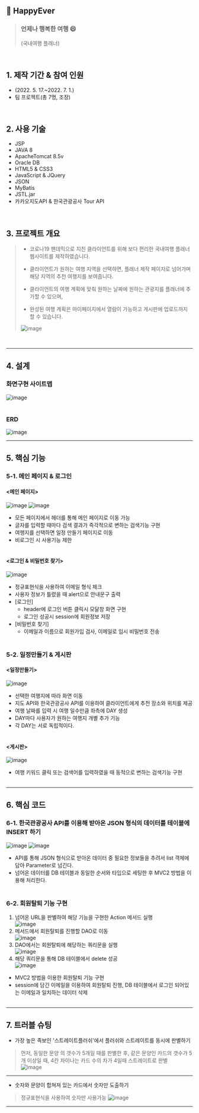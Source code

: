 ## :pushpin: HappyEver
>### 언제나 행복한 여행 :smile:
>(국내여행 플래너)
</br>

## 1. 제작 기간 & 참여 인원
- (2022. 5. 17.~2022. 7. 1.)
- 팀 프로젝트(총 7명, 조장)
</br>

## 2. 사용 기술
- JSP
- JAVA 8
- ApacheTomcat 8.5v
- Oracle DB
- HTML5 & CSS3
- JavaScript & JQuery
- JSON
- MyBatis
- JSTL.jar
- 카카오지도API & 한국관광공사 Tour API
</br>

## 3. 프로젝트 개요
>- 코로나19 팬데믹으로 지친 클라이언트를 위해 보다 편리한 국내여행 플래너 웹사이트를 제작하였습니다. 
>
>- 클라이언트가 원하는 여행 지역을 선택하면, 플래너 제작 페이지로 넘어가며 해당 지역의 추천 여행지를 보여줍니다.
>
>- 클라이언트의 여행 계획에 맞춰 원하는 날짜에 원하는 관광지를 플래너에 추가할 수 있으며,
>
>- 완성된 여행 계획은 마이페이지에서 열람이 가능하고 게시판에 업로드까지 할 수 있습니다.
>
>![image](https://user-images.githubusercontent.com/101616249/181298194-1075f250-786c-4206-9c46-c170489510e9.png)

</br>

---

## 4. 설계
### 화면구현 사이트맵
![image](https://user-images.githubusercontent.com/101616249/181298709-9ce3dcd9-66ec-4a0f-938c-e63841fb9871.png)
</br></br>

### ERD
![image](https://user-images.githubusercontent.com/101616249/181298973-f9b13656-58f3-43ea-9235-bc38260eea9d.png)

---

## 5. 핵심 기능

### 5-1. 메인 페이지 & 로그인
#### <메인 페이지>
![image](https://user-images.githubusercontent.com/101616249/181301261-8514d51d-f225-4f65-a9ea-c97c2159876a.png)
![image](https://user-images.githubusercontent.com/101616249/181301310-ab941fe5-c394-4b17-9b2a-7c56b1b89ea8.png)

- 모든 페이지에서 헤더를 통해 메인 페이지로 이동 가능
- 글자를 입력할 때마다 검색 결과가 즉각적으로 변하는 검색기능 구현
- 여행지를 선택하면 일정 만들기 페이지로 이동
- 비로그인 시 사용기능 제한
</br></br>

#### <로그인 & 비밀번호 찾기>
![image](https://user-images.githubusercontent.com/101616249/181302292-5c8343e8-859b-43c1-88d4-3a175227ffb5.png)

- 정규표현식을 사용하여 이메일 형식 체크
- 사용자 정보가 틀렸을 때 alert으로 안내문구 출력
- [로그인]
  - header에 로그인 버튼 클릭시 모달창 화면 구현
  - 로그인 성공시 session에 회원정보 저장
- [비밀번호 찾기]
  - 이메일과 이름으로 회원가입 검사, 이메일로 임시 비밀번호 전송
</br></br>

### 5-2. 일정만들기 & 게시판
#### <일정만들기>
![image](https://user-images.githubusercontent.com/101616249/181305180-ab7da478-adf0-453e-8122-c6955e846f04.png)

- 선택한 여행지에 따라 화면 이동
- 지도 API와 한국관광공사 API를 이용하여 클라이언트에게 추천 장소와 위치를 제공
- 여행 날짜를 입력 시 여행 일수만큼 좌측에 DAY 생성
- DAY마다 사용자가 원하는 여행지 개별 추가 기능
- 각 DAY는 서로 독립적이다.
</br></br>

#### <게시판>
![image](https://user-images.githubusercontent.com/101616249/181305751-dff320bc-9b73-4b8e-a3a2-e53486e8c23e.png)

- 여행 키워드 클릭 또는 검색어를 입력하였을 때 동적으로 변하는 검색기능 구현
</br></br>

---

## 6. 핵심 코드

### 6-1. 한국관광공사 API를 이용해 받아온 JSON 형식의 데이터를 테이블에 INSERT 하기
![image](https://user-images.githubusercontent.com/101616249/181307577-4f9064fc-45e8-45cd-89ed-62fe01ffec0a.png)
![image](https://user-images.githubusercontent.com/101616249/181307870-1872988c-ebfe-4e25-86c8-c9d9b2a2e94b.png)

- API를 통해 JSON 형식으로 받아온 데이터 중 필요한 정보들을 추려서 list 객체에 담아 Parameter로 넘긴다.
- 넘어온 데이터를 DB 테이블과 동일한 순서와 타입으로 세팅한 후 MVC2 방법을 이용해 처리한다.</br></br>

### 6-2. 회원탈퇴 기능 구현
1. 넘어온 URL을 판별하여 해당 기능을 구현한 Action 메서드 실행</br>
![image](https://user-images.githubusercontent.com/101616249/181308881-0d544c11-b340-4883-b368-fc4ea0c38665.png)</br>
2. 메서드에서 회원탈퇴를 진행할 DAO로 이동</br>
![image](https://user-images.githubusercontent.com/101616249/181308924-54168b31-345f-4935-83f3-f863a67c14ce.png)</br>
3. DAO에서는 회원탈퇴에 해당하는 쿼리문을 실행</br>
![image](https://user-images.githubusercontent.com/101616249/181308995-63f6b8ad-7566-4b4d-8e40-cac48cbdcd3e.png)</br>
4. 해당 쿼리문을 통해 DB 테이블에서 delete 성공</br>
![image](https://user-images.githubusercontent.com/101616249/181309165-df61822f-2d3c-4be7-9b2b-640cb6326b28.png)</br>

- MVC2 방법을 이용한 회원탈퇴 기능 구현
- session에 담긴 이메일을 이용하여 회원탈퇴 진행, DB 테이블에서 로그인 되어있는 이메일과 일치하는 데이터 삭제 
</br></br>

---

## 7. 트러블 슈팅
- 가장 높은 족보인 '스트레이트플러쉬'에서 플러쉬와 스트레이트를 동시에 판별하기
>먼저, 동일한 문양 의 갯수가 5개일 때를 판별한 후, 같은 문양인 카드의 갯수가 5개 이상일 때,
>4칸 차이나는 카드 수의 차가 4일때 스트레이트로 판별</br>
>![image](https://user-images.githubusercontent.com/101616249/180962440-8aa467ab-c9e1-4c35-9c60-ae1456839f4f.png)</br>

---

- 숫자와 문양이 합쳐져 있는 카드에서 숫자만 도출하기
>정규표현식을 사용하여 숫자만 사용가능
>![image](https://user-images.githubusercontent.com/101616249/180962916-2f33dbd3-965a-42c2-bcc8-4f4cb3ebe0c8.png)

---





